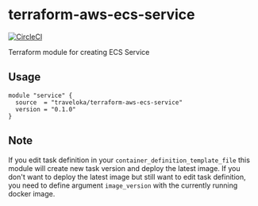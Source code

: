 # terraform-aws-ecs-service
[![CircleCI](https://circleci.com/gh/traveloka/terraform-aws-ecs-service/tree/master.svg?style=svg)](https://circleci.com/gh/traveloka/terraform-aws-ecs-service/tree/master)

Terraform module for creating ECS Service

## Usage
```hcl
module "service" {
  source  = "traveloka/terraform-aws-ecs-service"
  version = "0.1.0"
}
```

## Note
If you edit task definition in your `container_definition_template_file` this module will create new task version and deploy the latest image. If you don't want to deploy the latest image but still want to edit task definition, you need to define argument `image_version` with the currently running docker image.
